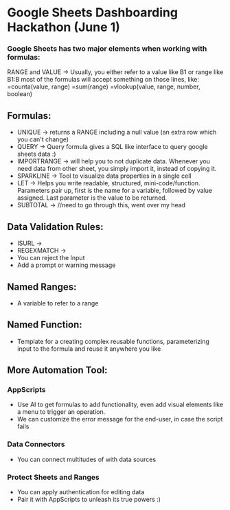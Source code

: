 # Google Sheets Dashboarding Hackathon (June 1)

### Google Sheets has two major elements when working with formulas:
RANGE and VALUE -> Usually, you either refer to a value like B1 or range like B1:B most of the formulas will accept something on those lines, like:
=counta(value, range)
=sum(range)
=vlookup(value, range, number, boolean)

## Formulas:
- UNIQUE -> returns a RANGE including a null value (an extra row which you can't change)
- QUERY -> Query formula gives a SQL like interface to query google sheets data :)
- IMPORTRANGE -> will help you to not duplicate data. Whenever you need data from other sheet, you simply import it, instead of copying it.
- SPARKLINE -> Tool to visualize data properties in a single cell
- LET -> Helps you write readable, structured, mini-code/function. Parameters pair up, first is the name for a variable, followed by value assigned. Last parameter is the value to be returned.
- SUBTOTAL -> //need to go through this, went over my head


## Data Validation Rules:
- ISURL ->
- REGEXMATCH ->
- You can reject the Input
- Add a prompt or warning message

## Named Ranges:
- A variable to refer to a range

## Named Function:
- Template for a creating complex reusable functions, parameterizing input to the formula and reuse it anywhere you like

## More Automation Tool:
### AppScripts
- Use AI to get formulas to add functionality, even add visual elements like a menu to trigger an operation.
- We can customize the error message for the end-user, in case the script fails

### Data Connectors
- You can connect multitudes of with data sources

### Protect Sheets and Ranges
- You can apply authentication for editing data
- Pair it with AppScripts to unleash its true powers :)